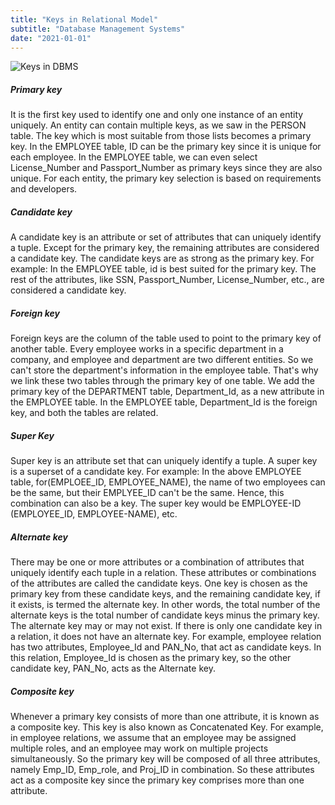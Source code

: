 ```yaml
---
title: "Keys in Relational Model"
subtitle: "Database Management Systems"
date: "2021-01-01"
---
```


![Keys in DBMS](https://media.geeksforgeeks.org/wp-content/uploads/20230314174012/Different-types-of-keys.png)

##### Primary key
It is the first key used to identify one and only one instance of an entity uniquely. An entity can contain multiple keys, as we saw in the PERSON table. The key which is most suitable from those lists becomes a primary key.
In the EMPLOYEE table, ID can be the primary key since it is unique for each employee. In the EMPLOYEE table, we can even select License_Number and Passport_Number as primary keys since they are also unique.
For each entity, the primary key selection is based on requirements and developers.


##### Candidate key
A candidate key is an attribute or set of attributes that can uniquely identify a tuple.
Except for the primary key, the remaining attributes are considered a candidate key. The candidate keys are as strong as the primary key.
For example: In the EMPLOYEE table, id is best suited for the primary key. The rest of the attributes, like SSN, Passport_Number, License_Number, etc., are considered a candidate key.


##### Foreign key
Foreign keys are the column of the table used to point to the primary key of another table.
Every employee works in a specific department in a company, and employee and department are two different entities. So we can't store the department's information in the employee table. That's why we link these two tables through the primary key of one table.
We add the primary key of the DEPARTMENT table, Department_Id, as a new attribute in the EMPLOYEE table.
In the EMPLOYEE table, Department_Id is the foreign key, and both the tables are related.



##### Super Key
Super key is an attribute set that can uniquely identify a tuple. A super key is a superset of a candidate key. For example: In the above EMPLOYEE table, for(EMPLOEE_ID, EMPLOYEE_NAME), the name of two employees can be the same, but their EMPLYEE_ID can't be the same. Hence, this combination can also be a key.
The super key would be EMPLOYEE-ID (EMPLOYEE_ID, EMPLOYEE-NAME), etc.



##### Alternate key
There may be one or more attributes or a combination of attributes that uniquely identify each tuple in a relation. These attributes or combinations of the attributes are called the candidate keys. One key is chosen as the primary key from these candidate keys, and the remaining candidate key, if it exists, is termed the alternate key. In other words, the total number of the alternate keys is the total number of candidate keys minus the primary key. The alternate key may or may not exist. If there is only one candidate key in a relation, it does not have an alternate key. For example, employee relation has two attributes, Employee_Id and PAN_No, that act as candidate keys. In this relation, Employee_Id is chosen as the primary key, so the other candidate key, PAN_No, acts as the Alternate key.


##### Composite key
Whenever a primary key consists of more than one attribute, it is known as a composite key. This key is also known as Concatenated Key. For example, in employee relations, we assume that an employee may be assigned multiple roles, and an employee may work on multiple projects simultaneously. So the primary key will be composed of all three attributes, namely Emp_ID, Emp_role, and Proj_ID in combination. So these attributes act as a composite key since the primary key comprises more than one attribute.

